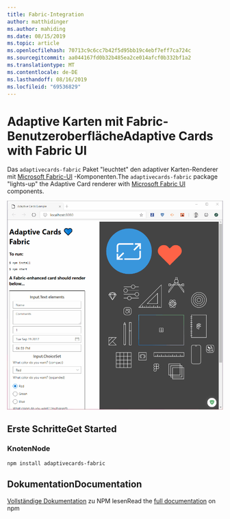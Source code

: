 ```yaml
---
title: Fabric-Integration
author: matthidinger
ms.author: mahiding
ms.date: 08/15/2019
ms.topic: article
ms.openlocfilehash: 70713c9c6cc7b42f5d95bb19c4ebf7eff7ca724c
ms.sourcegitcommit: aa044167fd0b32b485ea2ce014afcf0b332bf1a2
ms.translationtype: MT
ms.contentlocale: de-DE
ms.lasthandoff: 08/16/2019
ms.locfileid: "69536829"
---
```

# <a name="adaptive-cards-with-fabric-ui"></a><span data-ttu-id="7ff1b-102">Adaptive Karten mit Fabric-Benutzeroberfläche</span><span class="sxs-lookup"><span data-stu-id="7ff1b-102">Adaptive Cards with Fabric UI</span></span>

<span data-ttu-id="7ff1b-103">Das `adaptivecards-fabric` Paket "leuchtet" den adaptiver Karten-Renderer mit [Microsoft Fabric-UI](https://developer.microsoft.com/en-us/fabric#/controls/web) -Komponenten.</span><span class="sxs-lookup"><span data-stu-id="7ff1b-103">The `adaptivecards-fabric` package "lights-up" the Adaptive Card renderer with [Microsoft Fabric UI](https://developer.microsoft.com/en-us/fabric#/controls/web) components.</span></span>

![Fabric-Bildschirmfoto](https://raw.githubusercontent.com/microsoft/AdaptiveCards/master/source/nodejs/adaptivecards-fabric/adaptivecards-fabric.gif)

## <a name="get-started"></a><span data-ttu-id="7ff1b-105">Erste Schritte</span><span class="sxs-lookup"><span data-stu-id="7ff1b-105">Get Started</span></span>

### <a name="node"></a><span data-ttu-id="7ff1b-106">Knoten</span><span class="sxs-lookup"><span data-stu-id="7ff1b-106">Node</span></span>

```console
npm install adaptivecards-fabric
```

## <a name="documentation"></a><span data-ttu-id="7ff1b-107">Dokumentation</span><span class="sxs-lookup"><span data-stu-id="7ff1b-107">Documentation</span></span> 

<span data-ttu-id="7ff1b-108">[Vollständige Dokumentation](https://www.npmjs.com/package/adaptivecards-fabric) zu NPM lesen</span><span class="sxs-lookup"><span data-stu-id="7ff1b-108">Read the [full documentation](https://www.npmjs.com/package/adaptivecards-fabric) on npm</span></span>

